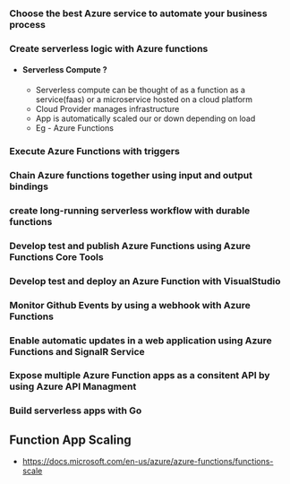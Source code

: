 ### Choose the best Azure service to automate your business process
### Create serverless logic with Azure functions
 * #### Serverless Compute ?
      * Serverless compute can be thought of as a function as a service(faas) or a microservice hosted on a cloud platform
      * Cloud Provider manages infrastructure
      * App is automatically scaled our or down depending on load
      * Eg - Azure Functions 
### Execute Azure Functions with triggers
### Chain Azure functions together using input and output bindings
### create long-running serverless workflow with durable functions
### Develop test and publish Azure Functions using Azure Functions Core Tools
### Develop test and deploy an Azure Function with VisualStudio
### Monitor Github Events by using a webhook with Azure Functions
### Enable automatic updates in a web application using Azure Functions and SignalR Service
### Expose multiple Azure Function apps as a consitent API by using Azure API Managment
### Build serverless apps with Go

## Function App Scaling
  * https://docs.microsoft.com/en-us/azure/azure-functions/functions-scale
